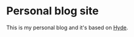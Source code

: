 # Personal blog site

This is my personal blog and it's based on [Hyde](https://github.com/poole/hyde).
